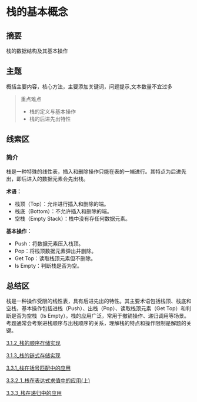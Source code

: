 # 栈的基本概念

## 摘要

栈的数据结构及其基本操作

## 主题

概括主要内容，核心方法，主要添加关键词，问题提示,文本数量不宜过多

> 重点难点
>
> - 栈的定义与基本操作
> - 栈的后进先出特性

## 线索区

### 简介

栈是一种特殊的线性表，插入和删除操作只能在表的一端进行。其特点为后进先出，即后进入的数据元素会先出栈。

**术语：**

- 栈顶（Top）：允许进行插入和删除的端。
- 栈底（Bottom）：不允许插入和删除的端。
- 空栈（Empty Stack）：栈中没有存任何数据元素。

**基本操作：**

- Push：将数据元素压入栈顶。
- Pop：将栈顶数据元素弹出并删除。
- Get Top：读取栈顶元素但不删除。
- Is Empty：判断栈是否为空。

## 总结区

栈是一种操作受限的线性表，具有后进先出的特性。其主要术语包括栈顶、栈底和空栈，基本操作包括进栈（Push）、出栈（Pop）、读取栈顶元素（Get Top）和判断是否为空栈（Is Empty）。栈的应用广泛，常用于撤销操作、递归调用等场景。考题通常会考察进栈顺序与出栈顺序的关系，理解栈的特点和操作限制是解题的关键。

[3.1.2_栈的顺序存储实现](3.1.2_栈的顺序存储实现.md)

[3.1.3_栈的链式存储实现](3.1.3_栈的链式存储实现.md)

[3.3.1_栈在括号匹配中的应用](3.3.1_栈在括号匹配中的应用.md)

[3.3.2_1_栈在表达式求值中的应用(上)](3.3.2_1_栈在表达式求值中的应用(上).md)

[3.3.3_栈在递归中的应用](3.3.3_栈在递归中的应用.md)

